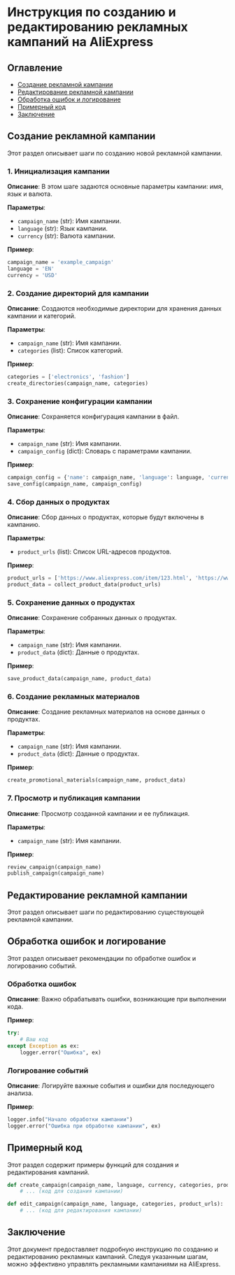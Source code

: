 # Инструкция по созданию и редактированию рекламных кампаний на AliExpress

## Оглавление

* [Создание рекламной кампании](#создание-рекламной-кампании)
* [Редактирование рекламной кампании](#редактирование-рекламной-кампании)
* [Обработка ошибок и логирование](#обработка-ошибок-и-логирование)
* [Примерный код](#примерный-код)
* [Заключение](#заключение)


## Создание рекламной кампании

Этот раздел описывает шаги по созданию новой рекламной кампании.

### 1. Инициализация кампании

**Описание**: В этом шаге задаются основные параметры кампании: имя, язык и валюта.

**Параметры**:
* `campaign_name` (str): Имя кампании.
* `language` (str): Язык кампании.
* `currency` (str): Валюта кампании.

**Пример**:
```python
campaign_name = 'example_campaign'
language = 'EN'
currency = 'USD'
```

### 2. Создание директорий для кампании

**Описание**: Создаются необходимые директории для хранения данных кампании и категорий.

**Параметры**:
* `campaign_name` (str): Имя кампании.
* `categories` (list): Список категорий.

**Пример**:
```python
categories = ['electronics', 'fashion']
create_directories(campaign_name, categories)
```

### 3. Сохранение конфигурации кампании

**Описание**: Сохраняется конфигурация кампании в файл.

**Параметры**:
* `campaign_name` (str): Имя кампании.
* `campaign_config` (dict): Словарь с параметрами кампании.

**Пример**:
```python
campaign_config = {'name': campaign_name, 'language': language, 'currency': currency}
save_config(campaign_name, campaign_config)
```

### 4. Сбор данных о продуктах

**Описание**: Сбор данных о продуктах, которые будут включены в кампанию.

**Параметры**:
* `product_urls` (list): Список URL-адресов продуктов.

**Пример**:
```python
product_urls = ['https://www.aliexpress.com/item/123.html', 'https://www.aliexpress.com/item/456.html']
product_data = collect_product_data(product_urls)
```


### 5. Сохранение данных о продуктах

**Описание**: Сохранение собранных данных о продуктах.

**Параметры**:
* `campaign_name` (str): Имя кампании.
* `product_data` (dict): Данные о продуктах.

**Пример**:
```python
save_product_data(campaign_name, product_data)
```

### 6. Создание рекламных материалов

**Описание**: Создание рекламных материалов на основе данных о продуктах.

**Параметры**:
* `campaign_name` (str): Имя кампании.
* `product_data` (dict): Данные о продуктах.


**Пример**:
```python
create_promotional_materials(campaign_name, product_data)
```

### 7. Просмотр и публикация кампании

**Описание**: Просмотр созданной кампании и ее публикация.

**Параметры**:
* `campaign_name` (str): Имя кампании.


**Пример**:
```python
review_campaign(campaign_name)
publish_campaign(campaign_name)
```


## Редактирование рекламной кампании

Этот раздел описывает шаги по редактированию существующей рекламной кампании.


## Обработка ошибок и логирование

Этот раздел описывает рекомендации по обработке ошибок и логированию событий.


### Обработка ошибок

**Описание**: Важно обрабатывать ошибки, возникающие при выполнении кода.

**Пример**:
```python
try:
    # Ваш код
except Exception as ex:
    logger.error("Ошибка", ex)
```


### Логирование событий

**Описание**: Логируйте важные события и ошибки для последующего анализа.

**Пример**:
```python
logger.info("Начало обработки кампании")
logger.error("Ошибка при обработке кампании", ex)
```


## Примерный код

Этот раздел содержит примеры функций для создания и редактирования кампаний.


```python
def create_campaign(campaign_name, language, currency, categories, product_urls):
    # ... (код для создания кампании)
```


```python
def edit_campaign(campaign_name, language, categories, product_urls):
    # ... (код для редактирования кампании)
```



## Заключение

Этот документ предоставляет подробную инструкцию по созданию и редактированию рекламных кампаний. Следуя указанным шагам, можно эффективно управлять рекламными кампаниями на AliExpress.